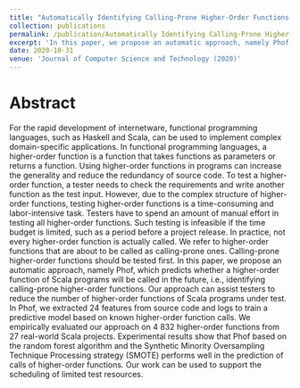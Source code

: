 ```yaml
---
title: "Automatically Identifying Calling-Prone Higher-Order Functions of Scala Programs to Assist Testers"
collection: publications
permalink: /publication/Automatically Identifying Calling-Prone Higher-Order Functions of Scala Programs to Assist Testers
excerpt: 'In this paper, we propose an automatic approach, namely Phof, which predicts whether a higher-order function of Scala programs will be called in the future, i.e., identifying calling-prone higher-order functions. Our approach can assist testers to reduce the number of higher-order functions of Scala programs under test. In Phof, we extracted 24 features from source code and logs to train a predictive model based on known higher-order function calls. We empirically evaluated our approach on 4 832 higher-order functions from 27 real-world Scala projects. Experimental results show that Phof based on the random forest algorithm and the Synthetic Minority Oversampling Technique Processing strategy (SMOTE) performs well in the prediction of calls of higher-order functions. Our work can be used to support the scheduling of limited test resources.'
date: 2020-10-31
venue: 'Journal of Computer Science and Technology (2020)'
---
```

Abstract
========

For the rapid development of internetware, functional programming languages, such as Haskell and Scala, can be used to implement complex domain-specific applications. In functional programming languages, a higher-order function is a function that takes functions as parameters or returns a function. Using higher-order functions in programs can increase the generality and reduce the redundancy of source code. To test a higher-order function, a tester needs to check the requirements and write another function as the test input. However, due to the complex structure of higher-order functions, testing higher-order functions is a time-consuming and labor-intensive task. Testers have to spend an amount of manual effort in testing all higher-order functions. Such testing is infeasible if the time budget is limited, such as a period before a project release. In practice, not every higher-order function is actually called. We refer to higher-order functions that are about to be called as calling-prone ones. Calling-prone higher-order functions should be tested first. In this paper, we propose an automatic approach, namely Phof, which predicts whether a higher-order function of Scala programs will be called in the future, i.e., identifying calling-prone higher-order functions. Our approach can assist testers to reduce the number of higher-order functions of Scala programs under test. In Phof, we extracted 24 features from source code and logs to train a predictive model based on known higher-order function calls. We empirically evaluated our approach on 4 832 higher-order functions from 27 real-world Scala projects. Experimental results show that Phof based on the random forest algorithm and the Synthetic Minority Oversampling Technique Processing strategy (SMOTE) performs well in the prediction of calls of higher-order functions. Our work can be used to support the scheduling of limited test resources.

<!-- [Download paper here](https://xuyisen.github.io/files/JCST_Publication-Yisen_Xu.pdf) -->
